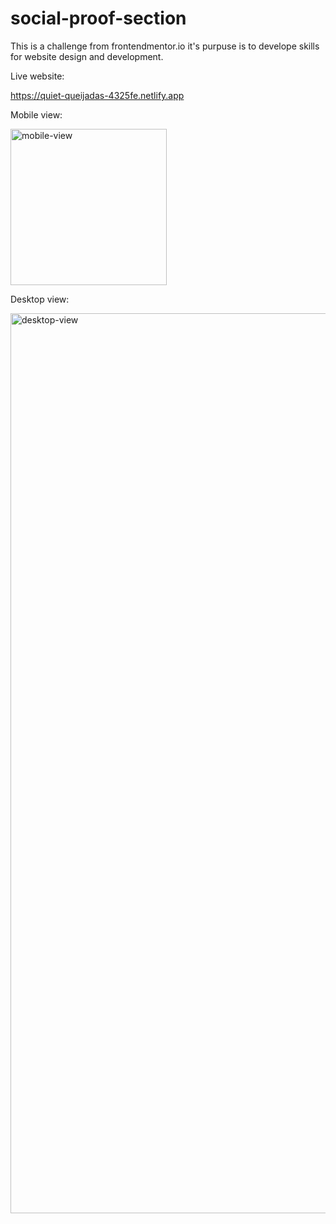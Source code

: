# social-proof-section

This is a challenge from frontendmentor.io it's purpuse is to develope skills for website design and development.

Live website:

https://quiet-queijadas-4325fe.netlify.app


Mobile view:

<img src="https://user-images.githubusercontent.com/103607112/168491199-61af1e47-f11f-4ff2-b99b-7157740fb86b.png" width="250px" height="auto" title="mobile-view">

Desktop view:

<img src="https://user-images.githubusercontent.com/103607112/168491197-1ecf3bf5-aa68-446f-b10f-8997efec26df.png" width="1440px" height="auto" title="desktop-view">

